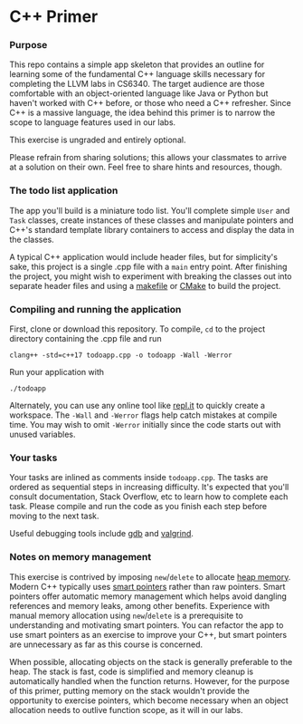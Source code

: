 # C++ Primer

### Purpose

This repo contains a simple app skeleton that provides an outline for learning some of the fundamental C++ language skills necessary for completing the LLVM labs in CS6340. The target audience are those comfortable with an object-oriented language like Java or Python but haven't worked with C++ before, or those who need a C++ refresher. Since C++ is a massive language, the idea behind this primer is to narrow the scope to language features used in our labs. 

This exercise is ungraded and entirely optional.

Please refrain from sharing solutions; this allows your classmates to arrive at a solution on their own. Feel free to share hints and resources, though.

### The todo list application

The app you'll build is a miniature todo list. You'll complete simple `User` and `Task` classes, create instances of these classes and manipulate pointers and C++'s standard template library containers to access and display the data in the classes.

A typical C++ application would include header files, but for simplicity's sake, this project is a single .cpp file with a `main` entry point. After finishing the project, you might wish to experiment with breaking the classes out into separate header files and using a [makefile](https://www.gnu.org/software/make/manual/make.html) or [CMake](https://cmake.org/) to build the project.

### Compiling and running the application

First, clone or download this repository. To compile, `cd` to the project directory containing the .cpp file and run

    clang++ -std=c++17 todoapp.cpp -o todoapp -Wall -Werror

Run your application with

    ./todoapp

Alternately, you can use any online tool like [repl.it](https://repl.it/languages/cpp11) to quickly create a workspace. The `-Wall` and `-Werror` flags help catch mistakes at compile time. You may wish to omit `-Werror` initially since the code starts out with unused variables. 

### Your tasks

Your tasks are inlined as comments inside `todoapp.cpp`. The tasks are ordered as sequential steps in increasing difficulty. It's expected that you'll consult documentation, Stack Overflow, etc to learn how to complete each task. Please compile and run the code as you finish each step before moving to the next task.

Useful debugging tools include [gdb](https://www.gnu.org/software/gdb/) and [valgrind](https://valgrind.org/).

### Notes on memory management

This exercise is contrived by imposing `new`/`delete` to allocate [heap memory](https://en.wikipedia.org/wiki/Memory_management). Modern C++ typically uses [smart pointers](https://en.wikipedia.org/wiki/Smart_pointer) rather than raw pointers. Smart pointers offer automatic memory management which helps avoid dangling references and memory leaks, among other benefits. Experience with manual memory allocation using `new`/`delete` is a prerequisite to understanding and motivating smart pointers. You can refactor the app to use smart pointers as an exercise to improve your C++, but smart pointers are unnecessary as far as this course is concerned.

When possible, allocating objects on the stack is generally preferable to the heap. The stack is fast, code is simplified and memory cleanup is automatically handled when the function returns. However, for the purpose of this primer, putting memory on the stack wouldn't provide the opportunity to exercise pointers, which become necessary when an object allocation needs to outlive function scope, as it will in our labs.

